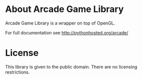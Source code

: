 About Arcade Game Library
=========================
Arcade Game Library is a wrapper on top of OpenGL.

For full documentation see http://pythonhosted.org/arcade/

License
=======
This library is given to the public domain. There are no licensing
restrictions.

